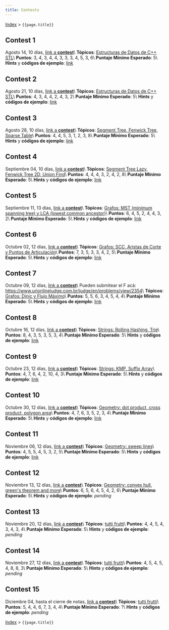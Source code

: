 ```yaml
---
title: Contests
---
```


[Index](index) > ```{{page.title}}```

## Contest 1
Agosto 14, 10 días, [link a **contest**](https://vjudge.net/contest/389271)\\
**Tópicos**: [Estructuras de Datos de C++ STL](resources/data_structures)\\
**Puntos**: 3, 4, 3, 4, 4, 3, 3, 3, 4, 5, 3, 6\\
**Puntaje Mínimo Esperado**: 5\\
**Hints** y **códigos de ejemplo**: [link](hints/contest1)

## Contest 2
Agosto 21, 10 días, [link a **contest**](https://vjudge.net/contest/390579)\\
**Tópicos**: [Estructuras de Datos de C++ STL](resources/data_structures)\\
**Puntos**: 4, 3, 4, 4, 2, 4, 3, 2\\
**Puntaje Mínimo Esperado**: 5\\
**Hints** y **códigos de ejemplo**: [link](hints/contest2)

## Contest 3
Agosto 28, 10 días, [link a **contest**](https://vjudge.net/contest/391596)\\
**Tópicos**: [Segment Tree, Fenwick Tree, Sparse Table](resources/data_structures)\\
**Puntos**: 4, 4, 5, 3, 1, 2, 3, 8\\
**Puntaje Mínimo Esperado**: 5\\
**Hints** y **códigos de ejemplo**: [link](hints/contest3)

## Contest 4
Septiembre 04, 10 días, [link a **contest**](https://vjudge.net/contest/392902)\\
**Tópicos**: [Segment Tree Lazy, Fenwick Tree 2D, Union Find](resources/data_structures)\\
**Puntos**: 4, 4, 4, 3, 2, 4, 2, 8\\
**Puntaje Mínimo Esperado**: 5\\
**Hints** y **códigos de ejemplo**: [link](hints/contest4)

## Contest 5
Septiembre 11, 13 días, [link a **contest**](https://vjudge.net/contest/394087)\\
**Tópicos**: [Grafos: MST (minimum spanning tree) y LCA (lowest common ancestor)](resources/graphs)\\
**Puntos**: 6, 4, 5, 2, 4, 4, 3, 2\\
**Puntaje Mínimo Esperado**: 5\\
**Hints** y **códigos de ejemplo**: [link](hints/contest5)

## Contest 6
Octubre 02, 12 días, [link a **contest**](https://vjudge.net/contest/398634)\\
**Tópicos**: [Grafos: SCC, Aristas de Corte y Puntos de Articulación](resources/graphs)\\
**Puntos**: 7, 3, 5, 3, 3, 4, 2, 5\\
**Puntaje Mínimo Esperado**: 5\\
**Hints** y **códigos de ejemplo**: [link](hints/contest6)

## Contest 7
Octubre 09, 12 días, [link a **contest**](https://vjudge.net/contest/400285)\\
Pueden submitear el F acá: <https://www.urionlinejudge.com.br/judge/en/problems/view/2354>\\
**Tópicos**: [Grafos: Dinic y Flujo Máximo](resources/graphs)\\
**Puntos**: 5, 5, 6, 3, 4, 5, 4, 4\\
**Puntaje Mínimo Esperado**: 5\\
**Hints** y **códigos de ejemplo**: [link](hints/contest7)

## Contest 8
Octubre 16, 12 días, [link a **contest**](https://vjudge.net/contest/401948)\\
**Tópicos**: [Strings: Rolling Hashing, Trie](resources/strings)\\
**Puntos**: 8, 4, 3, 5, 3, 5, 3, 4\\
**Puntaje Mínimo Esperado**: 5\\
**Hints** y **códigos de ejemplo**: [link](hints/contest8)

## Contest 9
Octubre 23, 12 días, [link a **contest**](https://vjudge.net/contest/403555)\\
**Tópicos**: [Strings: KMP, Suffix Array](resources/strings)\\
**Puntos**: 4, 7, 6, 4, 2, 10, 4, 3\\
**Puntaje Mínimo Esperado**: 5\\
**Hints** y **códigos de ejemplo**: [link](hints/contest9)

## Contest 10
Octubre 30, 12 días, [link a **contest**](https://vjudge.net/contest/404967)\\
**Tópicos**: [Geometry: dot product, cross product, polygon area](resources/geometry)\\
**Puntos**: 4, 7, 6, 3, 5, 2, 3, 4\\
**Puntaje Mínimo Esperado**: 5\\
**Hints** y **códigos de ejemplo**: [link](hints/contest10)

## Contest 11
Noviembre 06, 12 días, [link a **contest**](https://vjudge.net/contest/406367)\\
**Tópicos**: [Geometry: sweep lines](resources/geometry)\\
**Puntos**: 4, 5, 5, 4, 5, 3, 2, 5\\
**Puntaje Mínimo Esperado**: 5\\
**Hints** y **códigos de ejemplo**: [link](hints/contest11)

## Contest 12
Noviembre 13, 12 días, [link a **contest**](https://vjudge.net/contest/407720)\\
**Tópicos**: [Geometry: convex hull, green's theorem and more](resources/geometry)\\
**Puntos**: 6, 5, 6, 4, 5, 4, 2, 6\\
**Puntaje Mínimo Esperado**: 5\\
**Hints** y **códigos de ejemplo**: _pending_

## Contest 13
Noviembre 20, 12 días, [link a **contest**](https://vjudge.net/contest/408968)\\
**Tópicos**: [tutti frutti](resources/resources)\\
**Puntos**: 4, 4, 5, 4, 3, 4, 3, 4\\
**Puntaje Mínimo Esperado**: 5\\
**Hints** y **códigos de ejemplo**: _pending_

## Contest 14
Noviembre 27, 12 días, [link a **contest**](https://vjudge.net/contest/410352)\\
**Tópicos**: [tutti frutti](resources/resources)\\
**Puntos**: 4, 5, 4, 5, 4, 8, 8, 3\\
**Puntaje Mínimo Esperado**: 5\\
**Hints** y **códigos de ejemplo**: _pending_

## Contest 15
Diciembre 04, hasta el cierre de notas, [link a **contest**](https://vjudge.net/contest/411603)\\
**Tópicos**: [tutti frutti](resources/resources)\\
**Puntos**: 5, 4, 4, 6, 7, 3, 4, 4\\
**Puntaje Mínimo Esperado**: ?\\
**Hints** y **códigos de ejemplo**: _pending_

[Index](index) > ```{{page.title}}```
